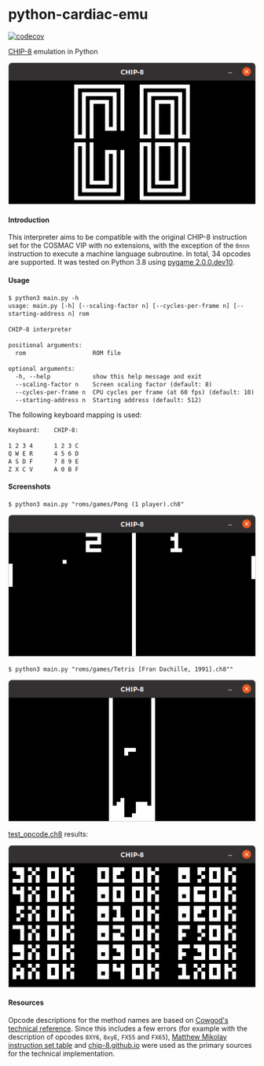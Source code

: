 # python-cardiac-emu
[![codecov](https://codecov.io/gh/weibell/python-chip8-emu/branch/master/graph/badge.svg)](https://codecov.io/gh/weibell/python-chip8-emu)

[CHIP-8](https://en.wikipedia.org/wiki/CHIP-8) emulation in Python


<div align="center">
    <img src="images/screenshot_logo.png?raw=true">
</div>


#### Introduction
This interpreter aims to be compatible with the original CHIP-8 instruction set for the COSMAC VIP with no extensions, with the exception of the `0nnn` instruction to execute a machine language subroutine.
In total, 34 opcodes are supported.
It was tested on Python 3.8 using [pygame 2.0.0.dev10](https://pypi.org/project/pygame/2.0.0.dev10/).

#### Usage
```commandline
$ python3 main.py -h
usage: main.py [-h] [--scaling-factor n] [--cycles-per-frame n] [--starting-address n] rom

CHIP-8 interpreter

positional arguments:
  rom                   ROM file

optional arguments:
  -h, --help            show this help message and exit
  --scaling-factor n    Screen scaling factor (default: 8)
  --cycles-per-frame n  CPU cycles per frame (at 60 fps) (default: 10)
  --starting-address n  Starting address (default: 512)
```

The following keyboard mapping is used:

```
Keyboard:    CHIP-8:

1 2 3 4      1 2 3 C
Q W E R      4 5 6 D
A S D F      7 8 9 E
Z X C V      A 0 B F
```


#### Screenshots

```commandline
$ python3 main.py "roms/games/Pong (1 player).ch8"
```
<div align="center">
    <img src="images/screenshot_pong.png?raw=true">
</div>


```commandline
$ python3 main.py "roms/games/Tetris [Fran Dachille, 1991].ch8""
```
<div align="center">
    <img src="images/screenshot_tetris.png?raw=true">
</div>


[test_opcode.ch8](https://github.com/corax89/chip8-test-rom) results:
<div align="center">
    <img src="images/screenshot_test_opcode.png?raw=true">
</div>



#### Resources
Opcode descriptions for the method names are based on [Cowgod's technical reference](http://devernay.free.fr/hacks/chip8/C8TECH10.HTM).
Since this includes a few errors (for example with the description of opcodes `8XY6`, `8xyE`, `FX55` and `FX65`), [Matthew Mikolay instruction set table](https://github.com/mattmikolay/chip-8/wiki/CHIP%E2%80%908-Instruction-Set) and [chip-8.github.io](https://chip-8.github.io/extensions/#chip-8) were used as the primary sources for the technical implementation.